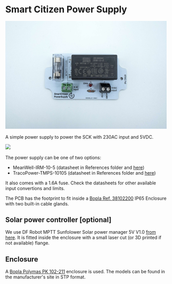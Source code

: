 Smart Citizen Power Supply
========================

![](assets/powersupply.jpg)

A simple power supply to power the SCK with 230AC input and 5VDC.

![](https://i.imgur.com/50JsH5A.jpg)

The power supply can be one of two options:

- MeanWell-IRM-10-5 (datasheet in References folder and [here](https://www.meanwell.com/Upload/PDF/IRM-10/IRM-10-SPEC.PDF))
- TracoPower-TMPS-10105 (datasheet in References folder and [here](https://www.tracopower.com/products/tmps10.pdf))

It also comes with a 1.6A fuse. Check the datasheets for other available input convertions and limits.

The PCB has the footprint to fit inside a [Bopla Ref. 38102200](https://octopart.com/search?q=bopla+38102200) IP65 Enclosure with two built-in cable glands. 

## Solar power controller [optional]

We use DF Robot MPTT Sunfolower Solar power manager 5V V1.0 [from here](https://wiki.dfrobot.com/Solar_Power_Manager_5V_SKU__DFR0559). It is fitted inside the enclosure with a small laser cut (or 3D printed if not available) flange.

## Enclosure

A [Bopla Polymas PK 102-211](https://www.bopla.de/en/enclosure-technology/product/euromas-polymas/euromas-polymas-enclosures/pk-102-211.html) enclosure is used. The models can be found in the manufacturer's site in STP format.
